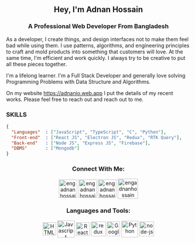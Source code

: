 <h2 align="center">Hey, I'm Adnan Hossain</h2>
<h3 align="center">A Professional Web Developer From Bangladesh</h3>


As a developer, I create things, and design interfaces not to make them feel bad while using them. I use patterns, algorithms, and engineering principles to craft and mold products into something that customers will love. At the same time, I'm efficient and work quickly. I always try to be creative to put all these pieces together.

I'm a lifelong learner. I'm a Full Stack Developer and generally love solving Programming Problems with Data Structure and Algorithms.

On my website https://adnanio.web.app I put the details of my recent works. Please feel free to reach out and reach out to me.


### SKILLS
```json
{
  "Languages"  : ["JavaScript", "TypeScript", "C", "Python"],
  "Front-end"  : ["React JS", "Electron JS", "Redux", "RTK Query"],
  "Back-end"   : ["Node JS", "Express JS", "Firebase"],
  "DBMS"       : ["Mongodb"]
}
```

<h3 align="center">Connect With Me:</h3>
<p align="center">
<a href="https://www.linkedin.com/in/engadnanhossain" target="blank"><img align="center" src="https://img.icons8.com/color/512/linkedin.png" alt="engadnanhossain" height="50" width="50" /></a>
<a href="https://www.facebook.com/engr.adnanhossain" target="blank"><img align="center" src="https://img.icons8.com/fluency/512/facebook-new.png" alt="engadnanhossain" height="50" width="50" /></a>
<a href="https://instagram.com/engadnanhossain" target="blank"><img align="center" src="https://img.icons8.com/fluency/512/instagram-new.png" alt="engadnanhossain" height="50" width="50" /></a>
<a href="https://twitter.com/engadnanhossain" target="blank"><img align="center" src="https://img.icons8.com/color/512/twitter.png" alt="engadnanhossain" height="55" width="55" /></a>
</p>

<h3 align="center">Languages and Tools:</h3>
<p align="center">
<a href="https://html.com/" target="blank"><img align="center" src="https://img.icons8.com/external-tal-revivo-shadow-tal-revivo/512/external-html-5-is-a-software-solution-stack-that-defines-the-properties-and-behaviors-of-web-page-logo-shadow-tal-revivo.png" alt="HTML" height="36" width="36" /></a>
<a href="https://www.javascript.com" target="blank"><img align="center" src="https://img.icons8.com/color/512/javascript.png" alt="Javascript" height="47" width="47" /></a>
<a href="https://react.dev/" target="blank"><img align="center" src="https://img.icons8.com/color/240/000000/react-native.png" alt="React Native Programming" height="37" width="37" /></a>
<a href="https://www.redux-toolkit.js.org" target="blank"><img width="40" height="40" align="center" src="https://img.icons8.com/color/48/redux.png" alt="redux"/></a>
<a href="https://firebase.google.com/" target="blank"><img align="center" src="https://img.icons8.com/color/240/000000/google-firebase-console.png" alt="Google Firebase" height="40" width="36" /></a>
<a href="https://www.python.org/" target="blank"><img align="center" src="https://img.icons8.com/color/512/python.png" alt="Python" height="45" width="45" /></a>
<a href="https://nodejs.org/" target="blank"><img width="40" height="40" align="center" src="https://img.icons8.com/fluency/48/node-js.png" alt="node-js"/></a>


</p>

</br>
